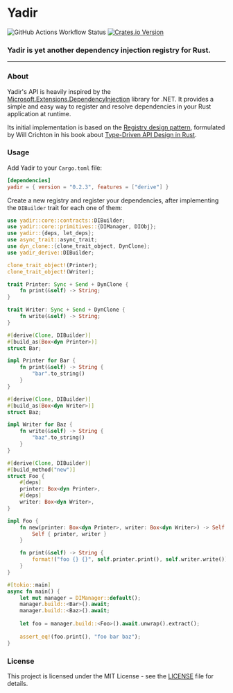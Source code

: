 # Yadir

![GitHub Actions Workflow Status](https://img.shields.io/github/actions/workflow/status/WarriorsSami/yadir/rust.yml)
[![Crates.io Version](https://img.shields.io/crates/v/yadir)](https://crates.io/crates/yadir)

### **Yadir is yet another dependency injection registry for Rust.**

---

### **About**

Yadir's API is heavily inspired by the [Microsoft.Extensions.DependencyInjection](https://learn.microsoft.com/en-us/dotnet/core/extensions/dependency-injection) library for .NET. It provides a simple and easy way to register and resolve dependencies in your Rust application at runtime.

Its initial implementation is based on the [Registry design pattern](https://willcrichton.net/rust-api-type-patterns/registries.html), formulated by Will Crichton in his book about [Type-Driven API Design in Rust](https://willcrichton.net/rust-api-type-patterns/introduction.html).

### **Usage**

Add Yadir to your `Cargo.toml` file:
```toml
[dependencies]
yadir = { version = "0.2.3", features = ["derive"] }
```

Create a new registry and register your dependencies, after implementing the `DIBuilder` trait for each one of them:
```rust
use yadir::core::contracts::DIBuilder;
use yadir::core::primitives::{DIManager, DIObj};
use yadir::{deps, let_deps};
use async_trait::async_trait;
use dyn_clone::{clone_trait_object, DynClone};
use yadir_derive::DIBuilder;

clone_trait_object!(Printer);
clone_trait_object!(Writer);

trait Printer: Sync + Send + DynClone {
    fn print(&self) -> String;
}

trait Writer: Sync + Send + DynClone {
    fn write(&self) -> String;
}

#[derive(Clone, DIBuilder)]
#[build_as(Box<dyn Printer>)]
struct Bar;

impl Printer for Bar {
    fn print(&self) -> String {
        "bar".to_string()
    }
}

#[derive(Clone, DIBuilder)]
#[build_as(Box<dyn Writer>)]
struct Baz;

impl Writer for Baz {
    fn write(&self) -> String {
        "baz".to_string()
    }
}

#[derive(Clone, DIBuilder)]
#[build_method("new")]
struct Foo {
    #[deps]
    printer: Box<dyn Printer>,
    #[deps]
    writer: Box<dyn Writer>,
}

impl Foo {
    fn new(printer: Box<dyn Printer>, writer: Box<dyn Writer>) -> Self {
        Self { printer, writer }
    }

    fn print(&self) -> String {
        format!("foo {} {}", self.printer.print(), self.writer.write())
    }
}

#[tokio::main]
async fn main() {
    let mut manager = DIManager::default();
    manager.build::<Bar>().await;
    manager.build::<Baz>().await;
    
    let foo = manager.build::<Foo>().await.unwrap().extract();
    
    assert_eq!(foo.print(), "foo bar baz");
}
```

### **License**

This project is licensed under the MIT License - see the [LICENSE](LICENSE) file for details.